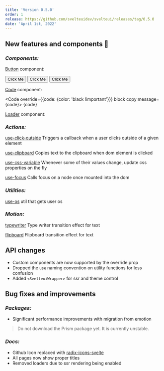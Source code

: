 ```yaml
---
title: 'Version 0.5.0'
order: 1
release: https://github.com/svelteuidev/svelteui/releases/tag/0.5.0
date: 'April 1st, 2022'
---
```


<script lang='ts'>
    import { Button, Loader, Code, Group } from '@svelteuidev/core'
    import { clickoutside, clipboard, cssvariable, focus } from '@svelteuidev/composables'
    import { flipboard, typewriter } from '@svelteuidev/motion'

    const code = `
        const a = 5
        const b = 3

        console.log(a + b)
    `
</script>

## New features and components 🎉

### _Components:_

[Button](core/button) component:

<Group>
    <Button>Click Me</Button>
    <Button variant='gradient' gradient={{from: 'green', to: 'orange', deg: 45}}>Click Me</Button>
    <Button variant='gradient' compact uppercase>Click Me</Button>
</Group>

[Code](core/code) component:

<Code override={{code: {color: 'black !important'}}} block copy message={code}>
{code}
</Code>

[Loader](core/loader) component:

<Group>
    <Loader color='green' size='lg' variant='bars' />
    <Loader color='pink' size='lg' />
    <Loader size='lg' variant='dots' />
</Group>

### _Actions:_

[use-click-outside](actions/use-click-outside) Triggers a callback when a user clicks outside of a given element

[use-clipboard](actions/use-clipboard) Copies text to the clipboard when dom element is clicked

[use-css-variable](actions/use-css-variable) Whenever some of their values change, update css properties on the fly

[use-focus](actions/use-focus) Calls focus on a node once mounted into the dom

### _Utilities:_

[use-os](utilities/os) util that gets user os

### _Motion:_

[typewriter](motion/typewriter) Type writer transition effect for text

[flipboard](motion/flipboard) Flipboard transition effect for text

## API changes

- Custom components are now supported by the override prop
- Dropped the `use` naming convention on utility functions for less confusion
- Added `<SvelteuiWrapper>` for ssr and theme control

## Bug fixes and improvements

### _Packages:_

- Significant performance improvements with migration from emotion

> Do not download the Prism package yet. It is currently unstable.

### _Docs:_

- Github Icon replaced with [radix-icons-svelte](https://www.npmjs.com/package/radix-icons-svelte)
- All pages now show proper titles
- Removed loaders due to ssr rendering being enabled


